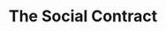 ---
title: "The Social Contract"
cc-type: hashtag
hashtag: the-social-contract
by:
  - Jean-Jacques Rousseau
tags:
  - book
  - Jean-Jacques Rousseau
---  